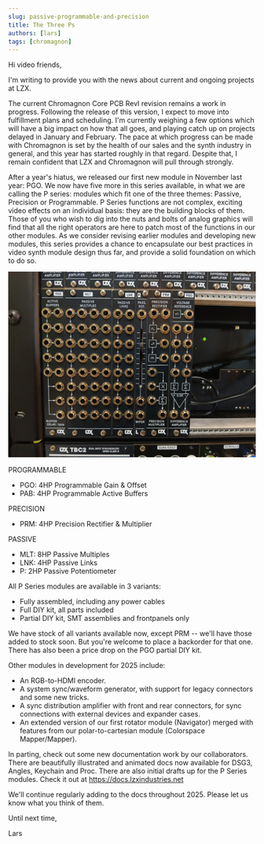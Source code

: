 ```yaml
---
slug: passive-programmable-and-precision
title: The Three Ps
authors: [lars]
tags: [chromagnon]
---
```


Hi video friends,

I'm writing to provide you with the news about current and ongoing projects at LZX.

The current Chromagnon Core PCB RevI revision remains a work in progress. Following the release of this version, I expect to move into fulfillment plans and scheduling. I'm currently weighing a few options which will have a big impact on how that all goes, and playing catch up on projects delayed in January and February.  The pace at which progress can be made with Chromagnon is set by the health of our sales and the synth industry in general, and this year has started roughly in that regard.  Despite that, I remain confident that LZX and Chromagnon will pull through strongly. 

After a year's hiatus, we released our first new module in November last year: PGO.  We now have five more in this series available, in what we are calling the P series: modules which fit one of the three themes: Passive, Precision or Programmable.  P Series functions are not complex, exciting video effects on an individual basis: they are the building blocks of them. Those of you who wish to dig into the nuts and bolts of analog graphics will find that all the right operators are here to patch most of the functions in our other modules.  As we consider revising earlier modules and developing  new modules, this series provides a chance to encapsulate our best practices in video synth module design thus far, and provide a solid foundation on which to do so.  

![](./p-series-rack.jpg)

PROGRAMMABLE

- PGO: 4HP Programmable Gain & Offset
- PAB: 4HP Programmable Active Buffers

PRECISION

- PRM: 4HP Precision Rectifier & Multiplier

PASSIVE

- MLT: 8HP Passive Multiples
- LNK: 4HP Passive Links
- P: 2HP Passive Potentiometer

All P Series modules are available in 3 variants:

- Fully assembled, including any power cables
- Full DIY kit, all parts included
- Partial DIY kit, SMT assemblies and frontpanels only

We have stock of all variants available now, except PRM -- we'll have those added to stock soon.  But you're welcome to place a backorder for that one. There has also been a price drop on the PGO partial DIY kit. 

Other modules in development for 2025 include:

- An RGB-to-HDMI encoder.
- A system sync/waveform generator, with support for legacy connectors and some new tricks.
- A sync distribution amplifier with front and rear connectors, for sync connections with external devices and expander cases.
- An extended version of our first rotator module (Navigator) merged with features from our polar-to-cartesian module (Colorspace Mapper/Mapper).

In parting, check out some new documentation work by our collaborators.  There are beautifully illustrated and animated docs now available for DSG3, Angles, Keychain and Proc.  There are also initial drafts up for the P Series modules. Check it out at https://docs.lzxindustries.net

We'll continue regularly adding to the docs throughout 2025.  Please let us know what you think of them.

Until next time,

Lars